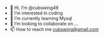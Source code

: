 - 👋 Hi, I’m @cubswing49
- 👀 I’m interested in coding
- 🌱 I’m currently learning Mysql
- 💞️ I’m looking to collaborate on ...
- 📫 How to reach me cubswing@gmail.com

<!---
cubswing49/cubswing49 is a ✨ special ✨ repository because its `README.md` (this file) appears on your GitHub profile.
You can click the Preview link to take a look at your changes.
--->
